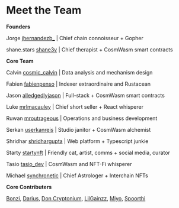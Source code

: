 # Meet the Team

**Founders**

Jorge [jhernandezb\_](https://twitter.com/jhernandezb\_) | Chief chain connoisseur + Gopher&#x20;

shane.stars [shane3v](https://twitter.com/shan3v) | Chief therapist + CosmWasm smart contracts



**Core Team**

Calvin [cosmic\_calvin](https://twitter.com/cosmic\_calvin) | Data analysis and mechanism design

Fabien [fabienpenso](https://twitter.com/fabienpenso) | Indexer extraordinaire and Rustacean

Jason [alledgedlyjason](https://twitter.com/allegedlyjason/status/1692520940725551219) | Full-stack + CosmWasm smart contracts

Luke [mrlmacauley](https://twitter.com/mrlmacauley) | Chief short seller + React whisperer

Ruwan [mroutrageous](https://twitter.com/mroutrageous) | Operations and business development

Serkan [userkanreis](https://twitter.com/userkanreis) | Studio janitor + CosmWasm alchemist

Shridhar [shridhargupta](https://twitter.com/shridhargupta) | Web platform + Typescript junkie

Starty [startynft](https://twitter.com/startynft) | Friendly cat, artist, comms + social media, curator

Tasio [tasio\_dev](https://twitter.com/tasio\_dev) | CosmWasm and NFT-Fi whisperer

Michael [synchronetic](https://twitter.com/synchronetic) | Chief Astrologer + Interchain NFTs



**Core Contributers**

[Bonzi](https://twitter.com/SunnysideReaper), [Darius](https://twitter.com/suirad\_xyz), [Don Cryptonium](https://twitter.com/DonCryptonium), [LilGainzz](https://twitter.com/lilgainzz), [Miyo](https://twitter.com/miyo\_danzel), [Spoorthi](https://twitter.com/spoo\_bar)
